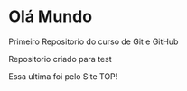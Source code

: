 # Olá Mundo

Primeiro Repositorio do curso de Git e GitHub


Repositorio criado para test

Essa ultima foi pelo Site TOP!
